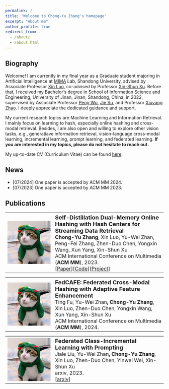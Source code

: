 ```yaml
---
permalink: /
title: "Welcome to Chong-Yu Zhang's homepage"
excerpt: "About me"
author_profile: true
redirect_from: 
  - /about/
  - /about.html
---
```


Biography
------
Welcome! I am currently in my final year as a Graduate student majoring in Artificial Intelligence at <a href="https://mima.sdu.edu.cn">MIMA</a> Lab, Shandong University, advised by Associate Professor <a href="https://faculty.sdu.edu.cn/luoxin/zh_CN/index.htm">Xin Luo</a>, co-advised by Professor <a href="https://faculty.sdu.edu.cn/xuxinshun/zh_CN/index.htm">Xin-Shun Xu</a>. Before that, I received my Bachelor’s degree in School of Information Science and Engineering, University of Jinan, Jinan, Shandong, China, in 2022, supervised by Associate Professor <a href ="http://2021.yzadm.ujn.edu.cn/Page/Dsxx/ssds_data/ssds_id/a8ba7dfc-7b89-18f8-af5c-5c4705349712/status/1.html">Peng Wu</a>, <a href ="http://2021.yzadm.ujn.edu.cn/Page/Dsxx/ssds_data/ssds_id/a8ba7dfc-7b89-18f8-af5c-5c4705349712/status/1.html">Jie Su</a>, and Professor [Xiuyang Zhao](https://ujnview.github.io/). I deeply appreciate the dedicated guidance and support.

My current research topics are Machine Learning and Information Retrieval. I mainly focus on learning to hash, especially online hashing and cross-modal retrieval. Besides, I am also open and willing to explore other vision tasks, e.g., generatiave information retrieval, vision-language cross-modal learning, incremental learning, prompt learning, and federated learning. **If you are interested in my topics, please do not hesitate to reach out.**


My up-to-date CV (Curriculum Vitae) can be found [here](../ownhtml/cv_html_page.html).

News
------

<ul>
  <li>[07/2024] One paper is accepted by ACM MM 2024. </li>
  <li>[07/2023] One paper is accepted by ACM MM 2023. </li>
</ul>


Publications
------

<table style="width:100%">
  <tr>
    <th width="30%">
      <!-- <img src="../images/framework-MED2N.png" width="350"/> -->
      <img src="../images/miaomiao.png" width="350"/>
    </th>
    <th style="text-align:left" width="70%">
            <span style="font-size:18px">Self-Distillation Dual-Memory Online Hashing with Hash Centers for Streaming Data Retrieval</span><br>
            <span style="font-size:16px">Chong-Yu Zhang<span style="font-weight:normal">, Xin Luo, Yu-Wei Zhan, Peng-Fei Zhang, Zhen-Duo Chen, Yongxin Wang, Xun Yang, Xin-Shun Xu</span></span><br>
            <span style="font-weight:normal;font-size:16px">ACM International Conference on Multimedia (<strong>ACM MM</strong>), 2023.</span><br>
            <span style="font-weight:normal;font-size:16px">[<a href="https://doi.org/10.1145/3581783.3612119">Paper</a>][<a href="https://github.com/ZCyueternal/SDOH-HC">Code</a>][<a href="../proj/23-SDOH-HC-MM/index.html">Project</a>]
            <!--[<a href="https://www.baidu.com/">Youtube Video</a>][<a href="https://www.baidu.com/">Bilibili Video</a>]--></span>
    </th>
  </tr> 
</table>


<table style="width:100%">
  <tr>
    <th width="30%">
      <!-- <img src="../images/framework-MED2N.png" width="350"/> -->
      <img src="../images/miaomiao.png" width="350"/>
    </th>
    <th style="text-align:left" width="70%">
            <span style="font-size:18px">FedCAFE: Federated Cross-Modal Hashing with Adaptive Feature Enhancement</span><br>
            <span style="font-size:16px"><span style="font-weight:normal">Ting Fu, Yu-Wei Zhan</span>, Chong-Yu Zhang<span style="font-weight:normal">, Xin Luo,  Zhen-Duo Chen, Yongxin Wang, Xun Yang, Xin-Shun Xu</span></span><br>
            <span style="font-weight:normal;font-size:16px">ACM International Conference on Multimedia (<strong>ACM MM</strong>), 2024.</span><br>
            <!-- <span style="font-weight:normal;font-size:16px">[<a href="https://doi.org/10.1145/3581783.3612119">Paper</a>][<a href="https://github.com/ZCyueternal/SDOH-HC">Code</a>][<a href="../proj/23-SDOH-HC-MM/index.html">Project</a>] -->
            <!--[<a href="https://www.baidu.com/">Youtube Video</a>][<a href="https://www.baidu.com/">Bilibili Video</a>]-->
            <!-- </span> -->
    </th>
  </tr> 
</table>

<table>
<tr>
    <th width="30%">
      <!-- <img src="../images/framework-MED2N.png" width="350"/> -->
      <img src="../images/miaomiao.png" width="350"/>
    </th>
    <th style="text-align:left" width="70%">
            <span style="font-size:18px">Federated Class-Incremental Learning with Prompting</span><br>
            <span style="font-size:16px"><span style="font-weight:normal">Jiale Liu, Yu-Wei Zhan</span>, Chong-Yu Zhang<span style="font-weight:normal">, Xin Luo, Zhen-Duo Chen, Yinwei Wei, Xin-Shun Xu</span></span><br>
            <span style="font-weight:normal;font-size:16px">arxiv, 2023.</span>
            <br>
            <span style="font-weight:normal;font-size:16px">
            [<a href="https://arxiv.org/pdf/2310.08948.pdf">arxiv</a>]</span>
    </th>
  </tr> 

</table>
